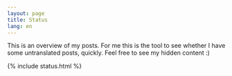 ```yaml
---
layout: page
title: Status
lang: en
---
```


This is an overview of my posts. For me this is the tool to see whether I have some untranslated posts, quickly. Feel free to see my hidden content :)

{% include status.html %}